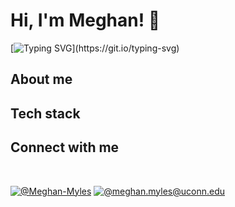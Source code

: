 # Hi, I'm Meghan! 👋
[![Typing SVG](https://readme-typing-svg.demolab.com?font=Fira+Code&duration=2000&pause=1300&color=44F781&width=700&lines=Welcome+to+my+Git!;I'm+interested+in+database+management+for+bioinformatics;I+also+like+population+genetics;And+I+love+all+things+plants!)](https://git.io/typing-svg)

## About me


## Tech stack


## Connect with me
<br>

[![@Meghan-Myles](https://img.icons8.com/fluency/48/000000/linkedin.png "@Meghan-Myles")](www.linkedin.com/in/meghan-myles-28b15bb8) [![@meghan.myles@uconn.edu](https://img.icons8.com/fluency/48/000000/apple-mail.png "@meghan.myles@uconn.edu")](meghan.myles@uconn.edu)

<br>
